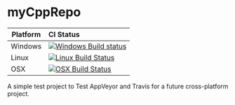 # myCppRepo

Platform | CI Status
---------|:---------
Windows  | [![Windows Build status](https://ci.appveyor.com/api/projects/status/ng9qlb4swm4gae3n?svg=true)](https://ci.appveyor.com/project/PatSche/mycpprepo)
Linux | [![Linux Build Status](https://travis-ci.org/PatSche/myCppRepo.svg?env=BADGE=linux&label=build&branch=master)](https://travis-ci.org/PatSche/myCppRepo)
OSX      | [![OSX Build Status](https://travis-ci.org/PatSche/myCppRepo.svg?env=BADGE=osx&label=build&branch=master)](https://travis-ci.org/PatSche/myCppRepo)

A simple test project to Test AppVeyor and Travis for a future cross-platform project.
